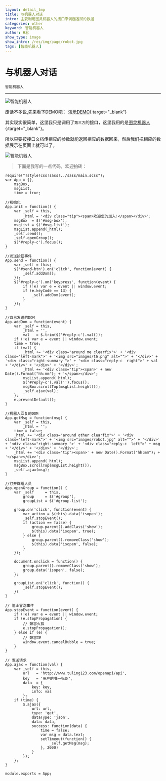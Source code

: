 ```yaml
---
layout: detail_tmp
title: 与机器人对话
intro: 主要利用图灵机器人的接口来调起返回的数据
categories: other
keyword: 智能机器人
author: H君
show_type: image
show_intro: /res/img/page/robot.jpg
tags: [智能机器人]
---
```


# 与机器人对话

`智能机器人`

--- 

![智能机器人](../res/img/page/robot.jpg) 

废话不多说,先来看下DEMO吧：
[演示DEMO](http://robot-9c939.coding.io "DEMO"){:target="_blank"}

其实现实很简单，这里我只是调用了`第三方`的接口，这里我用的是[图灵机器人](http://www.tuling123.com/ "图灵机器人"){:target="_blank"}。

所以只要按接口文档传相应的参数就能返回相应的数据回来，然后我们把相应的数据展示在页面上就可以了。

![智能机器人](../res/img/page/robot1.jpg) 


>下面是我写的一点代码，欢迎拍砖：

	require("!style!css!sass!../sass/main.scss");
	var App = {},
		msgBox,
		msgList,
		time = true;

	//初始化
	App.init = function() {
	    var _self = this,
	    	_html = '<div class="tip"><span>欢迎您的加入!</span></div>';
    	msgBox  = $('#msg-box'),
    	msgList = $('#msg-list');
	    msgList.append(_html);
	    _self.send();
	    _self.openGroup();
	    $('#reply-c').focus();
	}

	//发送按钮事件
	App.send = function() {
	    var _self = this;
	    $('#send-btn').on('click', function(event) {
	        _self.addDom();
	    });
	    $('#reply-c').on('keypress', function(event) {
	        if (!e) var e = event || window.event;
	        if (e.keyCode == 13) {
	            _self.addDom(event);
	        }
	    });
	}

	//自己发送的DOM
	App.addDom = function(event) {
		var _self = this,
	        _html = '',
	        val   = $.trim($('#reply-c').val());
	    if (!e) var e = event || window.event;
	    time = true;
	    if (val) {
	        _html += '<div class="around me clearfix">' + '<div class="left-mark">' + '<img src="images/t6.png" alt="">' + '</div>' + '<div class="right-summary ">' + '<div class="reply-c  right">' + val + '</div>' + '</div>' + '</div>';
	        _html += '<div class="tip"><span>' + new Date().Format("hh:mm"); + '</span></div>';
	        msgList.append(_html);
	        $('#reply-c').val('').focus();
	        msgBox.scrollTop(msgList.height());
	        _self.ajax(val);
	    };
	    e.preventDefault();
	}

	//机器人回复的DOM
	App.getMsg = function(msg) {
		var _self = this,
	        _html = '';
	    time = false;
	    _html += '<div class="around other clearfix">' + '<div class="left-mark">' + '<img src="images/robot.jpg" alt="">' + '</div>' + '<div class="right-summary ">' + '<div class="reply-c  left">' + msg + '</div>' + '</div>' + '</div>';
	    _html += '<div class="tip"><span>' + new Date().Format("hh:mm"); + '</span></div>';
	    msgList.append(_html);
	    msgBox.scrollTop(msgList.height());
	    _self.ajax(msg);
	}

	//打开群组人员
	App.openGroup = function() {
	    var _self 	  = this,
	   		group 	  = $('#group'),
	    	groupList = $('#group-list');

	    group.on('click', function(event) {
	        var action = $(this).data('isopen');
	        _self.stopEvent();
	        if (action == false) {
	            group.parent().addClass('show');
	            $(this).data('isopen', true);
	        } else {
	            group.parent().removeClass('show');
	            $(this).data('isopen', false);
	        }
	    });

	    document.onclick = function() {
	        group.parent().removeClass('show');
	        group.data('isopen', false);
	    };

	    groupList.on('click', function() {
	        _self.stopEvent();
	    })
	}

	// 阻止冒泡事件
	App.stopEvent = function(event) {
	    if (!e) var e = event || window.event;
	    if (e.stopPropagation) {
	        // 兼容火狐
	        e.stopPropagation();
	    } else if (e) {
	        // 兼容IE
	        window.event.cancelBubble = true;
	    }
	}

	// 发送请求
	App.ajax = function(val) {
	    var _self = this,
	        url   = 'http://www.tuling123.com/openapi/api',
	        key   = '用户的唯一标识',
		    data  = {
		        key: key,
		        info: val
		    };
	    if (time) {
	        $.ajax({
	            url: url,
	            type: 'get',
	            dataType: 'json',
	            data: data,
	            success: function(data) {
	                time = false;
	                var msg = data.text;
	                setTimeout(function() {
	                    _self.getMsg(msg);
	                }, 2000)
	            }
	        });
	    };
	}

	module.exports = App;

